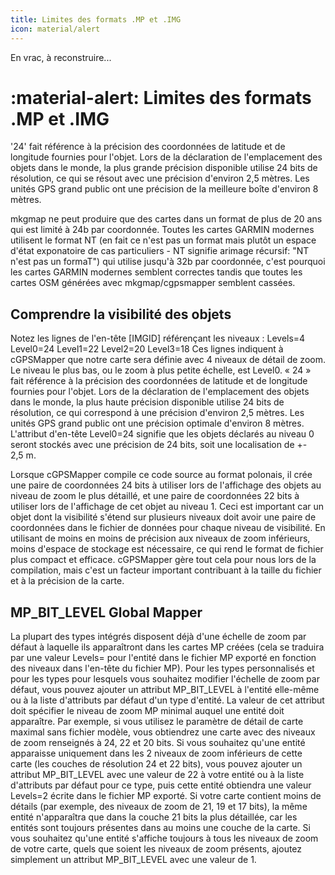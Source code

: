 ```yaml
---
title: Limites des formats .MP et .IMG
icon: material/alert
---
```


En vrac, à reconstruire...

# **:material-alert: Limites des formats .MP et .IMG**

'24' fait référence à la précision des coordonnées de latitude et de longitude fournies pour l'objet. Lors de la déclaration de l'emplacement des objets dans le monde, la plus grande précision disponible utilise 24 bits de résolution, ce qui se résout avec une précision d'environ 2,5 mètres. Les unités GPS grand public ont une précision de la meilleure boîte d'environ 8 mètres.

mkgmap ne peut produire que des cartes dans un format de plus de 20 ans qui est limité à 24b par coordonnée. Toutes les cartes GARMIN modernes utilisent le format NT (en fait ce n'est pas un format mais plutôt un espace d'état exponatoire de cas particuliers - NT signifie arimage récursif: "NT n'est pas un formaT") qui utilise jusqu'à 32b par coordonnée, c'est pourquoi les cartes GARMIN modernes semblent correctes tandis que toutes les cartes OSM générées avec mkgmap/cgpsmapper semblent cassées.

## Comprendre la visibilité des objets
Notez les lignes de l'en-tête [IMGID] référençant les niveaux :
Levels=4
Level0=24
Level1=22
Level2=20
Level3=18
Ces lignes indiquent à cGPSMapper que notre carte sera définie avec 4 niveaux de détail de zoom. Le niveau le plus bas, ou le zoom à plus petite échelle, est Level0. « 24 » fait référence à la précision des coordonnées de latitude et de longitude fournies pour l'objet. Lors de la déclaration de l'emplacement des objets dans le monde, la plus haute précision disponible utilise 24 bits de résolution, ce qui correspond à une précision d'environ 2,5 mètres. Les unités GPS grand public ont une précision optimale d'environ 8 mètres. L'attribut d'en-tête Level0=24 signifie que les objets déclarés au niveau 0 seront stockés avec une précision de 24 bits, soit une localisation de +- 2,5 m.

Lorsque cGPSMapper compile ce code source au format polonais, il crée une paire de coordonnées 24 bits à utiliser lors de l'affichage des objets au niveau de zoom le plus détaillé, et une paire de coordonnées 22 bits à utiliser lors de l'affichage de cet objet au niveau 1. Ceci est important car un objet dont la visibilité s'étend sur plusieurs niveaux doit avoir une paire de coordonnées dans le fichier de données pour chaque niveau de visibilité. En utilisant de moins en moins de précision aux niveaux de zoom inférieurs, moins d'espace de stockage est nécessaire, ce qui rend le format de fichier plus compact et efficace. cGPSMapper gère tout cela pour nous lors de la compilation, mais c'est un facteur important contribuant à la taille du fichier et à la précision de la carte.

## MP_BIT_LEVEL Global Mapper

La plupart des types intégrés disposent déjà d'une échelle de zoom par défaut à laquelle ils apparaîtront dans les cartes MP créées (cela se traduira par une valeur Levels= pour l'entité dans le fichier MP exporté en fonction des niveaux dans l'en-tête du fichier MP). Pour les types personnalisés et pour les types pour lesquels vous souhaitez modifier l'échelle de zoom par défaut, vous pouvez ajouter un attribut MP_BIT_LEVEL à l'entité elle-même ou à la liste d'attributs par défaut d'un type d'entité. La valeur de cet attribut doit spécifier le niveau de zoom MP minimal auquel une entité doit apparaître. Par exemple, si vous utilisez le paramètre de détail de carte maximal sans fichier modèle, vous obtiendrez une carte avec des niveaux de zoom renseignés à 24, 22 et 20 bits. Si vous souhaitez qu'une entité apparaisse uniquement dans les 2 niveaux de zoom inférieurs de cette carte (les couches de résolution 24 et 22 bits), vous pouvez ajouter un attribut MP_BIT_LEVEL avec une valeur de 22 à votre entité ou à la liste d'attributs par défaut pour ce type, puis cette entité obtiendra une valeur Levels=2 écrite dans le fichier MP exporté. Si votre carte contient moins de détails (par exemple, des niveaux de zoom de 21, 19 et 17 bits), la même entité n'apparaîtra que dans la couche 21 bits la plus détaillée, car les entités sont toujours présentes dans au moins une couche de la carte. Si vous souhaitez qu'une entité s'affiche toujours à tous les niveaux de zoom de votre carte, quels que soient les niveaux de zoom présents, ajoutez simplement un attribut MP_BIT_LEVEL avec une valeur de 1.